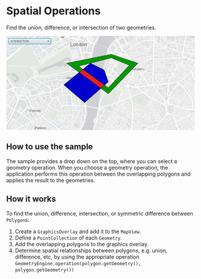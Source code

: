 # Spatial Operations

Find the union, difference, or intersection of two geometries.

![](SpatialOperations.png)

## How to use the sample

The sample provides a drop down on the top, where you can select a
geometry operation. When you choose a geometry operation, the
application performs this operation between the overlapping polygons and
applies the result to the geometries.

## How it works

To find the union, difference, intersection, or symmetric difference
between `Polygon`s:

1.  Create a `GraphicsOverlay` and add it to the `MapView`.
2.  Define a `PointCollection` of each `Geometry`.
3.  Add the overlapping polygons to the graphics overlay.
4.  Determine spatial relationships between polygons, e.g. union,
    difference, etc, by using the appropriate operation
    `GeometryEngine.operation(polygon.getGeometry(),
    polygon.getGeometry())`
